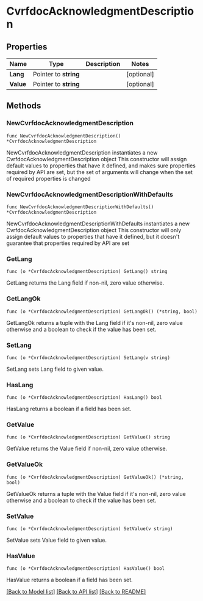 # CvrfdocAcknowledgmentDescription

## Properties

Name | Type | Description | Notes
------------ | ------------- | ------------- | -------------
**Lang** | Pointer to **string** |  | [optional] 
**Value** | Pointer to **string** |  | [optional] 

## Methods

### NewCvrfdocAcknowledgmentDescription

`func NewCvrfdocAcknowledgmentDescription() *CvrfdocAcknowledgmentDescription`

NewCvrfdocAcknowledgmentDescription instantiates a new CvrfdocAcknowledgmentDescription object
This constructor will assign default values to properties that have it defined,
and makes sure properties required by API are set, but the set of arguments
will change when the set of required properties is changed

### NewCvrfdocAcknowledgmentDescriptionWithDefaults

`func NewCvrfdocAcknowledgmentDescriptionWithDefaults() *CvrfdocAcknowledgmentDescription`

NewCvrfdocAcknowledgmentDescriptionWithDefaults instantiates a new CvrfdocAcknowledgmentDescription object
This constructor will only assign default values to properties that have it defined,
but it doesn't guarantee that properties required by API are set

### GetLang

`func (o *CvrfdocAcknowledgmentDescription) GetLang() string`

GetLang returns the Lang field if non-nil, zero value otherwise.

### GetLangOk

`func (o *CvrfdocAcknowledgmentDescription) GetLangOk() (*string, bool)`

GetLangOk returns a tuple with the Lang field if it's non-nil, zero value otherwise
and a boolean to check if the value has been set.

### SetLang

`func (o *CvrfdocAcknowledgmentDescription) SetLang(v string)`

SetLang sets Lang field to given value.

### HasLang

`func (o *CvrfdocAcknowledgmentDescription) HasLang() bool`

HasLang returns a boolean if a field has been set.

### GetValue

`func (o *CvrfdocAcknowledgmentDescription) GetValue() string`

GetValue returns the Value field if non-nil, zero value otherwise.

### GetValueOk

`func (o *CvrfdocAcknowledgmentDescription) GetValueOk() (*string, bool)`

GetValueOk returns a tuple with the Value field if it's non-nil, zero value otherwise
and a boolean to check if the value has been set.

### SetValue

`func (o *CvrfdocAcknowledgmentDescription) SetValue(v string)`

SetValue sets Value field to given value.

### HasValue

`func (o *CvrfdocAcknowledgmentDescription) HasValue() bool`

HasValue returns a boolean if a field has been set.


[[Back to Model list]](../README.md#documentation-for-models) [[Back to API list]](../README.md#documentation-for-api-endpoints) [[Back to README]](../README.md)


